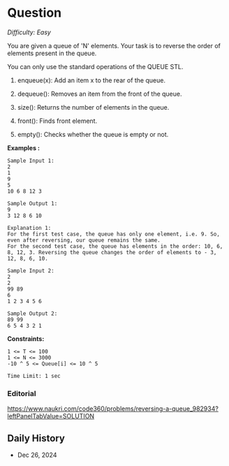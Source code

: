 # Question 

_Difficulty: Easy_

You are given a queue of 'N' elements. Your task is to reverse the order of elements present in the queue.

You can only use the standard operations of the QUEUE STL.

1. enqueue(x): Add an item x to the rear of the queue.

2. dequeue(): Removes an item from the front of the queue.

3. size(): Returns the number of elements in the queue.

4. front(): Finds front element.

5. empty(): Checks whether the queue is empty or not.

**Examples :**
```
Sample Input 1:
2
1
9
5
10 6 8 12 3

Sample Output 1:
9 
3 12 8 6 10

Explanation 1:
For the first test case, the queue has only one element, i.e. 9. So, even after reversing, our queue remains the same.
For the second test case, the queue has elements in the order: 10, 6, 8, 12, 3. Reversing the queue changes the order of elements to - 3, 12, 8, 6, 10.

Sample Input 2:
2
2
99 89
6
1 2 3 4 5 6

Sample Output 2:
89 99
6 5 4 3 2 1
```

**Constraints:**
```
1 <= T <= 100 
1 <= N <= 3000
-10 ^ 5 <= Queue[i] <= 10 ^ 5

Time Limit: 1 sec
```

### Editorial
https://www.naukri.com/code360/problems/reversing-a-queue_982934?leftPanelTabValue=SOLUTION

## Daily History
- Dec 26, 2024